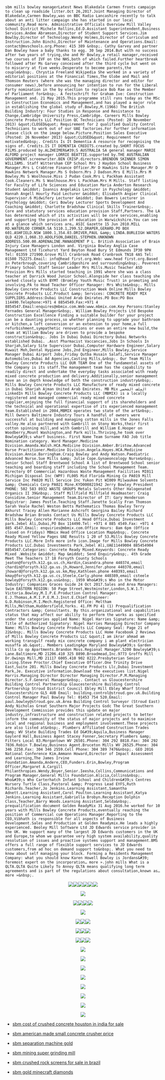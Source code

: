 
```
sbm mills bowley managerLatest News Blakedale Carmen fronts campaign to clean up roadside litter.Oct 26,2017.Joint Managing Director of Blakedale,Carmen Bowley,was on BBC Radio Lancashire recently to talk about an anti litter campaign she has started in our local community.Read more. Administrative Officials Overview Mill Valley School District Michele Rollins,Ed.D.Assistant Superintendent,Business Services.Andee Abramson,Director of Student Support Services.Jim Bowlby,Director of Technology.Wendy Holmes,Director of Curriculum and Instruction.John Binchi,Director of Maintenance and Operations.Email: contact@mvschools.org.Phone: 415 389 &nbsp;. Cathy Garvey and partner Dan Bowley have a baby thanks to egg. 30 Sep 2014.But with no success after two years of trying,she and Mr Bowley,a retail manager,received two courses of IVF on the NHS,both of which failed.Further heartbreak followed after Ms Garvey conceived after the third cycle but went on to miscarry at five weeks.Desperate to become parents,the couple&nbsp;. Chrystia Freeland Wikipedia She worked in a variety of editorial positions at the Financial Times,The Globe and Mail and Thomson Reuters (where she was the managing director and editor for consumer news),before announcing her intention to run for the Liberal Party nomination in the by election to replace Bob Rae as the Member of Parliament for&nbsp;. A festschrift for Graham Ive: Construction Management and. 21 May 2015.This programme still runs today as the MSc in Construction Economics and Management,and has played a major role in establishing the global study of.Bowley,M.(1966) The British Building Industry: Four Studies in Response and Resistance to Change,Cambridge University Press,Cambridge. Careers Mills Bowley Concrete Products LLC Position QC Technicians (Posted: 28 November 2013) &quot;CLOSED&quot; Requirement for 2 qualified Quality Control Technicians to work out of our UAE factories.For further information please click on the image below.Picture.Position Sales Executive (Posted: 26 November 2013) &quot;CLOSED&quot; Requirement for motivated&nbsp;. Credits Is It Dementia A resource for recognising the signs of. Credits.IS IT DEMENTIA CREDITS.created by.SHORT FOCUS FILMS.produced by.ALZHEIMER&#39;S AUSTRALIA SA general manager MARIE ALFORD project manager LORRIE BEATTIE.supported by.THE AUSTRALIAN GOVERNMENT.screenwriter.BEN CRISP.directors.BRENDON SKINNER SIMON WILLIAMS. Staff Wittersham CEP School Mrs J Haydon School Business Manager.Mrs L Crabtree Finance Officer.Mr D Hawkins Site Manager.Mr D Hawkins Network Manager.Ms S Osborn.Mrs J Dadson.Mrs E Mills.Mrs M Bowley.Ms S Woolhouse.Miss J Pudan Cook.Mrs L Packham Assistant Cook.Cleaners.Ms S Woolhouse.Mrs L Packham.Mrs M Mills. Staff listing for Faculty of Life Sciences and Education Maria Anderton Research Student &middot; Ioannis Angelakis Lecturer in Psychology &middot; Hannah Angell Hourly Paid Lecturer &middot; Elisabeth Angier Clinical Supervisor.6 Midwifery Lecturer &middot; Dan Bowers Lecturer in Psychology &middot; Ceri Bowley Lecturer Sports Development And Coaching &middot; Charlotte Bradshaw Clinical Skills Trainer&nbsp;. Core and statutory services education provision Staff,Partners. The LA has determined which of its activities will be core services,enabling and supporting the provision of education in Warwickshire.You can see at a glance which services are… ASIC Gazette 15 Jun 2010.MILL RD.WATERLOO CORNER.SA 5110.1,299.52.DRAPER,GERARD.PO BOX 601.ASHFIELD.NSW 1800.1,354.03.DRIVER,PAUL &amp; LINDA.BURLEIGH WATERS QLD 4220.1,068.33.ADOLFSON,DANIEL.STEPHEN.UNKNOWN ADDRESS.500.00.ADRENALINE.MANAGEMENT P L. British Association of Brain Injury Case Managers London and. Virginia Bowley Anglia Case Management Ltd Ticehurst Yard Beyton Road Bury St Edmunds IP30 9PH Tel: 01359 271900.Grove Mill Cranbrook Road Cranbrook TN18 4AS Tel: 01580 752275.Email: info@head first.org.Web: www.head first.org.Based in Peterbrough,covering Cambridgeshire and surrounding&nbsp;. Poverest Primary School Staff Senior Leader Mrs Mills.Music Teacher ASD Provision Mrs Mills started teaching in 1991 where she was a class teacher at Darrick Wood Junior School.Alongside her class teaching she worked closely with BYMT (Bromley Youth Music Trust) in promoting and involving.PA to Head Teacher Officer Manager: Mrs White&nbsp;. Mills Bowley Concrete Products LLC Construction Week Online Mills Bowley Concrete Products LLC.Product &amp; Services: CONCRETE READY MIX SUPPLIERS.Address:Dubai United Arab Emirates.PO Box:PO Box 114490.Telephone:+971 4 8854549.Fax:+971 4 8854547.Email:enquires@mbmix.com.Web:www.mbmix.com.Key Persons:Stanley Fernades General Manager&nbsp;. William Bowley Projects Ltd Bespoke Construction Excellence Finding a suitable builder for your project can be a daunting process,so whether planning to upgrade your bathroom or kitchen,a loft conversion or an extension to your home,a full refurbishment,sympathetic renovations or even an entire new build,the team at William Bowley are driven to provide a bespoke construction&nbsp;. Jobs In Dubai Dubai Directory Dubai Networks established Dubai. .Asst Pharmacist Vaccancies,Jobs In Schools In Sharjah,Salary Site Supervisor Dubai,Computer Hardware Engineer,Salary Kuwait Moh,Dental Hygiene Jobs,2nd Engineer,Mills Bowley,Service Manager Dubai Airport Jobs,Friday Qutba Husain Salafi,Service Manager Automobiles,Dubai Ad Agencies,Casting Mills,&nbsp;. Our Team Mills Bowley Concrete Products LLC OUR TEAM One of the fundamental assets of the Company is its staff.The management team has the capability to readily direct and undertake the everyday tasks associated with ready mixed concrete production and delivery.Additionally,senior management have an in depth knowledge of both the construction industry&nbsp;. Mills Bowley Concrete Products LLC Manufacture of ready mixed concrete in Dubai Sharjah Ajman United Arab Emirates. MB Mix الملف الشخصي LinkedIn Mills Bowley Concrete Products LLC (MBMIX) is a locally registered and managed commercial ready mixed concrete supplier,enjoying the full financial support of its shareholders and the technical and operational expertise of its experienced management team.Established in 2004,MBMIX operates two state of the art&nbsp;. Mill Owners Baltimore Industry Tours A handful of owners were successful at building and managing cotton mills in the Jones Falls valley.He also partnered with Gambrill on Stony Works,their first cotton spinning mill,and with Gambrill and William E.Hooper on Woodberry,Mount Washington,and Park mills.Thriving,he took over Bowley&#39;s wharf business. First Name Team Surname FAO Job title Nomination category. Ward Manager.Medicine Division.Amanda.Walsh.HCA.Medicine Division.Amber.Bristow.Advanced Nurse Practitioner.Medicine Division.Angela.Hayes.HCA.Medicine Division.Annie.Barringham.Craig Bowley and Andy Watson.Paediatric Advanced Nurse.Sue Mills &amp; Julie Cope.Gynaeoncology Nurse&nbsp;. Senior School Staff Brentwood School A list of Brentwood School senior teaching and boarding staff including the School Management Team. Directory Of Commercial Hazardous Waste Management Facilities MI011 Michigan Disposal Inc (WPF) FL005 Mid Florida Mining Co PA019 Mill Service Inc PA020 Mill Service Inc Yukon Pit WI009 Milwaukee Solvents &amp; Chemicals Corp PA021 Mine.KYD000821942 Jerry Bowley President PHONE: 502 583 8932 WASTE GROUPS Metals Solvents Other Halogenated Organics II 39&nbsp;. Staff Millfield Millfield Headmaster: Craig Considine.Senior Management Team.Director of IT: Gary Henderson Registrar: James Postle.Teaching Staff.Janette Scally Fran Thomson Sarah Veale Rachel Weston Betts Mathematics Thomas Bowley Terry Akhurst Tracey Allen Marianne Ashcroft Georgina Bailey Richard Bradshaw Brian Brooks Contact Us Mills Bowley Concrete Products LLC Mills Bowley Concrete Products LLC Head Office,Dubai Investment park.Jebel Ali,Dubai,PO Box 114490.Tel: +971 4 885 4549.Fax: +971 4 885 4547.Email: enquiries@mbmix.com.Office Hours: 8am 6pm (Office closed on Fridays) MBmix Head Office Location Map&nbsp;. Concrete Ready Mixed Yellow Pages UAE Results 1 20 of 53.Mills Bowley Concrete Products LLC.More Info more info icon.Image for Mills Bowley Concrete Products LLC.Dubai Investments Park,Jebel Ali,UAE11449004 885454904 8854547.Categories: Concrete Ready Mixed.Keywords: Concrete Ready Mixed .Website &middot; Map &middot; Send Enquiry&nbsp;. 4th Grade Meet The Teachers 17 18 Forsyth County Schools jeaton@forsyth.k12.ga.us.ch,Hardin,Casandra.phone 440374,email chardin@forsyth.k12.ga.us.jh,Howard,Jennifer.phone 440370,email jhoward@forsyth.k12.ga.us.km,May,Kathleen.phone 440393,email kmay@forsyth.k12.ga.us.cs,Steele,Carly.phone 440389,email csteele bowley@forsyth.k12.ga.us&nbsp;. 1959 Who&#39;s Who in the Motor Industry: Companies Graces Guide 24 Oct 2017.Sales and Area Managers: Swim EASTERN REGION: 50 Page Street,Westminster,London,S.W.1.T: Victoria.Bowley,M.I.P.E.Production Control Manager: E.J.Thomas,A.M.I.P.E.M.J.Inst.E.Chief Engineer: G.D.Robinson,M.I.Mech.Registered Office: Meltham Mills,Meltham,Huddersfield,Yorks. 41.FM PU 41 (1) Prequalification Contractors &amp; Consultants. By this.organizational and capabilities status that may affect our ability to perform the works as specified under the categories applied Name: Nigel Harries Signature: Name &amp; Title of Authorized Signatory: Nigel Harries Managing Director Company Name: Mills Bowley Concrete Products LLC Company Seal: Page 21 of 22&nbsp;. Mills Bowley Concrete Products LLC Home Facebook 2 Reviews of Mills Bowley Concrete Products LLC &quot;I am ikrar ahmad am working transgulf ready mix concrete company i am plant electrician musaffa ab.&quot;. Members LeadingAge Maryland Bowley&#39;s Garden Villa Co op Apartments.Brandon Moss.Regional Manager.5200 Bowley&#39;s Lane.Baltimore,MD 21206.410 325 8890.Broadmead,Inc.9773 Groffs Mill Dr.Owings Mill,MD 21117 6005.410 902 8222.Presbyterian Senior Living.Steve Proctor.Chief Executive Officer.One Trinity Drive East,Suite 201. Mills Bowley Concrete Products Llc,Dubai Investment Park,Je. Executive information.Download the executives list.Nigel Harris.Managing Director Director Managing Director.P.M.Managing Director.S.F.General Manager&nbsp;. Contact us Gloucestershire Building Control Partnership Gloucestershire Building Control Partnership Stroud District Council Ebley Mill Ebley Wharf Stroud Gloucestershire GL5 4UB Email: building.control@stroud.gov.uk.Building Control Manager Paul Bowley Tel: 01453 754 520.Email: paul.bowley@stroud.gov.uk.Area Building Control Surveyor (Stroud East) Andy Nicholas Great Southern Major Projects Gsdc The Great Southern Development Commission provides this update on major industry,infrastructure and construction related projects to better inform the community of the status of major projects and to maximise local and regional business and employment involvement.These projects are also listed at&nbsp;. Plumbers Affiliated Construction Trades &amp; WV State Building Trades Ed D&#39;Aquila,Business Manager Gaylerd Hall,Business Agent Stacey Fonner,Secretary Plumbers &amp; Fitters Local 83.Morgantown WV 26501.Phone: 304 292 8818.Fax: 304 292 7836.Robin T.Bowley,Business Agent.Bruceton Mills WV 26525.Phone: 304 346 2258.Fax: 304 346 2559.Cell Phone: 304 389 7476&nbsp;. GEO 2016 National Conference Kim,Ammann Howard,Director of Impact Assessment and Learning,The James Irvine Foundation.Amanda,Andere,CEO,Funders.Erin,Bowley,Program Officer,Margaret A.Cargill Philanthropies.Wendy,Boyer,Senior.Ieesha,Collins,Communications and Program Manager,General Mills Foundation.Alicia,Collins&nbsp;. Who&#39;s Who Carterhatch Infant School and Children&#39;s Centres Nursery Turtle Class,Pastoral &amp; Progress Lead EYFS,Ruth Richards.Teacher,Jo Jenkins.Learning Assistant,Samantha Adnett.Learning Assistant,Carol Poulton.Learning Assistant,Katya Jenkins.Learning Assistant,Gabriella Brobyn.Reception Dolphin Class,Teacher,Barry Woods.Learning Assistant,Selda&nbsp;. prequalification document Golden ReadyMix 31 Aug 2016.he worked for 10 years with Mills Bowley Concrete Products,eventually reaching the position of Commercial cum Operations Manager.Reporting to the CEO,Vibhath is responsible for all aspects of Business Development.Sales and Production at Golden Readymix.He leads a highly experienced. Beoley Mill Software Ltd JD Edwards service provider in the UK. We support many of the largest JD Edwards customers in the UK and Europe,to whom we guarantee very high system availability,quality resolution of issues and proactive systems support and management.BMS offers a full range of flexible support services to JD Edwards customers,from ad hoc on demand support to&nbsp;. What you need to know about self managing your block. Forming a Residents Management Company: what you should know Karen Howell Bowley is Jordans&#39; foremost expert on the incorporation… more ».john mills What is a QLTA.QLTA Quite Likely To Annoy QLTA means qualifying long term agreements and is part of the regulations about consultation,known as… more »&nbsp;. 
```

<div align="center">
  
<a rel="nofollow" href="https://m.shibang-china.com?f=github&k=sbm+mills+bowley+manager"><img src="https://static.shibang-china.com/en/l.png"></a><img src="https://static.shibang-china.com/en/hw.png"><a rel="nofollow" href="https://m.shibang-china.com/product/?f=github&k=sbm+mills+bowley+manager"><img src="https://static.shibang-china.com/en/p.png"></a><a rel="nofollow" href="https://m.shibang-china.com/cases/?f=github&k=sbm+mills+bowley+manager"><img src="https://static.shibang-china.com/en/c.png"></a><a rel="nofollow" href="https://m.shibang-china.com/news/?f=github&k=sbm+mills+bowley+manager"><img src="https://static.shibang-china.com/en/n.png"></a><a rel="nofollow" href="https://m.shibang-china.com?f=github&k=sbm+mills+bowley+manager"><img src="https://static.shibang-china.com/en/m.png"></a>

<a rel="nofollow" href="https://m.shibang-china.com/product/?f=github&k=sbm+mills+bowley+manager"><img src="https://static.shibang-china.com/en/b.jpg"></a>
  
<a rel="nofollow" href="https://m.shibang-china.com/solution-aggregate.html?f=github&k=sbm+mills+bowley+manager"><img src="https://static.shibang-china.com/en/a.jpg"></a><a rel="nofollow" href="https://m.shibang-china.com/solution-mine.html?f=github&k=sbm+mills+bowley+manager"><img src="https://static.shibang-china.com/en/m.jpg"></a><a rel="nofollow" href="https://m.shibang-china.com/solution-mill.html?f=github&k=sbm+mills+bowley+manager"><img src="https://static.shibang-china.com/en/g.jpg"></a><a rel="nofollow" href="https://m.shibang-china.com/solution-epc.html?f=github&k=sbm+mills+bowley+manager"><img src="https://static.shibang-china.com/en/e.jpg"></a>

<a rel="nofollow" href="https://m.shibang-china.com/product/?f=github&k=sbm+mills+bowley+manager"><img src="https://static.shibang-china.com/en/a-p.png"></a>

<a rel="nofollow" href="https://m.shibang-china.com/product/crusher/c6x.html?f=github&k=sbm+mills+bowley+manager"><img src="https://static.shibang-china.com/en/j.jpg"></a><a rel="nofollow" href="https://m.shibang-china.com/product/crusher/ci5x.html?f=github&k=sbm+mills+bowley+manager"><img src="https://static.shibang-china.com/en/i.jpg"></a><a rel="nofollow" href="https://m.shibang-china.com/product/crusher/hst.html?f=github&k=sbm+mills+bowley+manager"><img src="https://static.shibang-china.com/en/c.jpg"></a>

<a rel="nofollow" href="https://m.shibang-china.com/product/mill/mtw.html?f=github&k=sbm+mills+bowley+manager"><img src="https://static.shibang-china.com/en/mtw.jpg"></a><a rel="nofollow" href="https://m.shibang-china.com/product/mill/scm.html?f=github&k=sbm+mills+bowley+manager"><img src="https://static.shibang-china.com/en/scm.jpg"></a><a rel="nofollow" href="https://m.shibang-china.com/product/mill/lm.html?f=github&k=sbm+mills+bowley+manager"><img src="https://static.shibang-china.com/en/lm.jpg"></a>

<a rel="nofollow" href="https://m.shibang-china.com/product/sand/vsi6x.html?f=github&k=sbm+mills+bowley+manager"><img src="https://static.shibang-china.com/en/6x.jpg"></a><a rel="nofollow" href="https://m.shibang-china.com/product/sand/vu.html?f=github&k=sbm+mills+bowley+manager"><img src="https://static.shibang-china.com/en/vu.jpg"></a><a rel="nofollow" href="https://m.shibang-china.com/product/mobile/klun.html?f=github&k=sbm+mills+bowley+manager"><img src="https://static.shibang-china.com/en/k.jpg"></a>

<a rel="nofollow" href="https://m.shibang-china.com/cases/?f=github&k=sbm+mills+bowley+manager"><img src="https://static.shibang-china.com/en/case.png"></a>

<a rel="nofollow" href="https://m.shibang-china.com/cases/aggregate/202.html?f=github&k=sbm+mills+bowley+manager"><img src="https://static.shibang-china.com/en/c-1.jpg"></a>

<a rel="nofollow" href="https://m.shibang-china.com/cases/aggregate/203.html?f=github&k=sbm+mills+bowley+manager"><img src="https://static.shibang-china.com/en/c-2.jpg"></a>

<a rel="nofollow" href="https://m.shibang-china.com/cases/mill/123.html?f=github&k=sbm+mills+bowley+manager"><img src="https://static.shibang-china.com/en/c-3.jpg"></a>

<a rel="nofollow" href="https://m.shibang-china.com/contact_us.html?f=github&k=sbm+mills+bowley+manager"><img src="https://static.shibang-china.com/en/contact.png"></a>

<a rel="nofollow" href="https://swt.shibang-china.com/?f=github&k=sbm+mills+bowley+manager"><img src="https://static.shibang-china.com/en/chat.png"></a>

<a rel="nofollow" href="https://whatsapp.shibangsoft.com/WhatsApp.php?f=github&k=sbm+mills+bowley+manager"><img src="https://static.shibang-china.com/en/whatsapp.png"></a>

<a rel="nofollow" href="https://m.shibang-china.com/?f=github&k=sbm+mills+bowley+manager"><img src="https://static.shibang-china.com/en/website.png"></a>

</div>


* [sbm cost of crushed concrete houston in india for sale](sbm%20cost%20of%20crushed%20concrete%20houston%20in%20india%20for%20sale.md)

* [sbm american made small concrete crusher price](sbm%20american%20made%20small%20concrete%20crusher%20price.md)

* [sbm separation machine gold](sbm%20separation%20machine%20gold.md)

* [sbm mining super grinding mill](sbm%20mining%20super%20grinding%20mill.md)

* [sbm crushed rock screens for sale in brazil](sbm%20crushed%20rock%20screens%20for%20sale%20in%20brazil.md)

* [sbm gold minecraft diamonds](sbm%20gold%20minecraft%20diamonds.md)